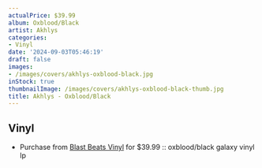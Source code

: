 ```yaml
---
actualPrice: $39.99
album: Oxblood/Black
artist: Akhlys
categories:
- Vinyl
date: '2024-09-03T05:46:19'
draft: false
images:
- /images/covers/akhlys-oxblood-black.jpg
inStock: true
thumbnailImage: /images/covers/akhlys-oxblood-black-thumb.jpg
title: Akhlys - Oxblood/Black
---
```


## Vinyl
* Purchase from [Blast Beats Vinyl](https://blastbeatsvinyl.com/products/akhlys-house-of-the-black-geminus-oxblood-black-galaxy-vinyl-lp) for $39.99 :: oxblood/black galaxy vinyl lp

